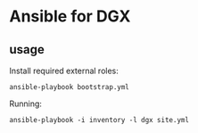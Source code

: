 # Ansible for DGX

## usage

Install required external roles:

`ansible-playbook bootstrap.yml`

Running:

`ansible-playbook -i inventory -l dgx site.yml`
